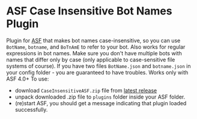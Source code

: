 # ASF Case Insensitive Bot Names Plugin
Plugin for [ASF](https://github.com/JustArchiNET/ArchiSteamFarm/) that makes bot names case-insensitive, so you can use `BotName`, `botname`, and `BoTnAmE` to refer to your bot. Also works for regular expressions in bot names.
Make sure you don't have multiple bots with names that differ only by case (only applicable to case-sensitive file systems of course). If you have two files `BotName.json` and `botname.json` in your config folder - you are guaranteed to have troubles.
Works only with ASF 4.0+
To use:
- download `CaseInsensitiveASF.zip` file from [latest release](https://github.com/Rudokhvist/Case-Insensitive-ASF/releases/latest)
- unpack downloaded .zip file to `plugins` folder inside your ASF folder.
- (re)start ASF, you should get a message indicating that plugin loaded successfully. 



